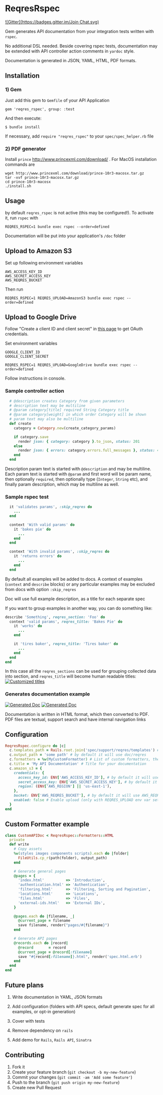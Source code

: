 # ReqresRspec
[![Gitter](https://badges.gitter.im/Join Chat.svg)](https://gitter.im/reqres-api/reqres_rspec?utm_source=badge&utm_medium=badge&utm_campaign=pr-badge&utm_content=badge)

Gem generates API documentation from your integration tests written with `rspec`.

No additional DSL needed. Beside covering rspec tests, documentation may be extended with API controller action comments in `yardoc` style.

Documentation is generated in JSON, YAML, HTML, PDF formats.

## Installation

### 1) Gem

Just add this gem to `Gemfile` of your API Application

    gem 'reqres_rspec', group: :test

And then execute:

    $ bundle install
    
If necessary, add `require "reqres_rspec"` to your `spec/spec_helper.rb` file

### 2) PDF generator

Install `prince` http://www.princexml.com/download/ . For MacOS installation commands are

```
wget http://www.princexml.com/download/prince-10r3-macosx.tar.gz
tar -xvf prince-10r3-macosx.tar.gz
cd prince-10r3-macosx
./install.sh
```

## Usage

by default `reqres_rspec` is not active (this may be configured!). To activate it, run `rspec` with

`REQRES_RSPEC=1 bundle exec rspec --order=defined`

Documentation will be put into your application's `/doc` folder

## Upload to Amazon S3

Set up following environment variables

```
AWS_ACCESS_KEY_ID
AWS_SECRET_ACCESS_KEY
AWS_REQRES_BUCKET
```

Then run

`REQRES_RSPEC=1 REQRES_UPLOAD=AmazonS3 bundle exec rspec --order=defined`


## Upload to Google Drive

Follow "Create a client ID and client secret" in [this page](https://developers.google.com/drive/web/auth/web-server) to get OAuth credentials.

Set environment variables

```
GOOGLE_CLIENT_ID
GOOGLE_CLIENT_SECRET
```

`REQRES_RSPEC=1 REQRES_UPLOAD=GoogleDrive bundle exec rspec --order=defined`

Follow instructions in console.

### Sample controller action

```ruby
  # @description creates Category from given parameters
  # description text may be multiline
  # @param category[title] required String Category title
  # @param category[weight] in which order Category will be shown
  # param text may also be multiline
  def create
    category = Category.new(create_category_params)

    if category.save
      render json: { category: category }.to_json, status: 201
    else
      render json: { errors: category.errors.full_messages }, status: 422
    end
  end
```

Description param text is started with `@description` and may be multiline.
Each param text is started with `@param` and first word will be param name, then optionally `required`, then optionally type (`Integer`, `String` etc), and finally param description, which may be multiline as well.

### Sample rspec test

```ruby
  it 'validates params', :skip_reqres do
    ...
  end

  context 'With valid params' do
    it 'bakes pie' do
      ...
    end
  end

  context 'With invalid params', :skip_reqres do
    it 'returns errors' do
      ...
    end
  end
```

 By default all examples will be added to docs. A context of examples (`context` and `describe` blocks) or any particular examples may be excluded from docs with option `:skip_reqres`

 Doc will use full example description, as a title for each separate spec

If you want to group examples in another way, you can do something like:

```ruby
describe 'Something', reqres_section: 'Foo' do
  context 'valid params', reqres_title: 'Bakes Pie' do
    it 'works' do
      ...
    end

    it 'tires baker', reqres_title: 'Tires baker' do
      ...
    end
  end
end
```

In this case all the `reqres_sections` can be used for grouping collected data into section, and `reqres_title` will become human readable titles:
[![Customized titles](http://i57.tinypic.com/2581lw9.jpg)](http://i57.tinypic.com/2581lw9.jpg)

### Generates documentation example

[![Generated Doc](http://i44.tinypic.com/kda1pw.png)](http://i44.tinypic.com/kda1pw.png)
[![Generated Doc](http://i39.tinypic.com/2w3p6vl.png)](http://i39.tinypic.com/2w3p6vl.png)

Documentation is written in HTML format, which then converted to PDF. PDF files are textual, support search and have internal navigation links

## Configuration

```ruby
ReqresRspec.configure do |c|
  c.templates_path = Rails.root.join('spec/support/reqres/templates') # Path to custom templates
  c.output_path = 'some path' # by default it will use doc/reqres
  c.formatters = %w(MyCustomFormatter) # List of custom formatters, these can be inherited from ReqresRspec::Formatters::HTML
  c.title = 'My API Documentation' # Title for your documentation
  c.amazon_s3 = {
    credentials: {
      access_key_id: ENV['AWS_ACCESS_KEY_ID'], # by default it will use AWS_ACCESS_KEY_ID env var
      secret_access_key: ENV['AWS_SECRET_ACCESS_KEY'], # by default it will use AWS_SECRET_ACCESS_KEY env var
      region: (ENV['AWS_REGION'] || 'us-east-1'),
    },
    bucket: ENV['AWS_REQRES_BUCKET'], # by default it will use AWS_REQRES_BUCKET env for bucket name
    enabled: false # Enable upload (only with REQRES_UPLOAD env var set)
  }
end
```

## Custom Formatter example

```ruby
class CustomAPIDoc < ReqresRspec::Formatters::HTML
  private
  def write
    # Copy assets
    %w(styles images components scripts).each do |folder|
      FileUtils.cp_r(path(folder), output_path)
    end

    # Generate general pages
    @pages = {
      'index.html'          => 'Introduction',
      'authentication.html' => 'Authentication',
      'filtering.html'      => 'Filtering, Sorting and Pagination',
      'locations.html'      => 'Locations',
      'files.html'          => 'Files',
      'external-ids.html'   => 'External IDs',
    }

    @pages.each do |filename, _|
      @current_page = filename
      save filename, render("pages/#{filename}")
    end

    # Generate API pages
    @records.each do |record|
      @record       = record
      @current_page = @record[:filename]
      save "#{record[:filename]}.html", render('spec.html.erb')
    end
  end
end
```

## Future plans

1) Write documentation in YAML, JSON formats

2) Add configuration (folders with API specs, default generate spec for all examples, or opt-in generation)

3) Cover with tests

4) Remove dependency on `rails`

5) Add demo for `Rails`, `Rails API`, `Sinatra`

## Contributing

1. Fork it
2. Create your feature branch (`git checkout -b my-new-feature`)
3. Commit your changes (`git commit -am 'Add some feature'`)
4. Push to the branch (`git push origin my-new-feature`)
5. Create new Pull Request
